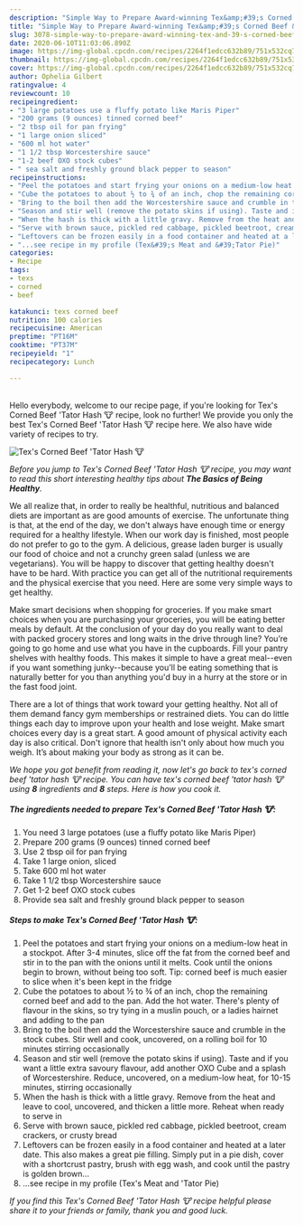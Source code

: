 ```yaml
---
description: "Simple Way to Prepare Award-winning Tex&amp;#39;s Corned Beef &amp;#39;Tator Hash 🐮"
title: "Simple Way to Prepare Award-winning Tex&amp;#39;s Corned Beef &amp;#39;Tator Hash 🐮"
slug: 3078-simple-way-to-prepare-award-winning-tex-and-39-s-corned-beef-and-39-tator-hash
date: 2020-06-10T11:03:06.890Z
image: https://img-global.cpcdn.com/recipes/2264f1edcc632b89/751x532cq70/texs-corned-beef-tator-hash-🐮-recipe-main-photo.jpg
thumbnail: https://img-global.cpcdn.com/recipes/2264f1edcc632b89/751x532cq70/texs-corned-beef-tator-hash-🐮-recipe-main-photo.jpg
cover: https://img-global.cpcdn.com/recipes/2264f1edcc632b89/751x532cq70/texs-corned-beef-tator-hash-🐮-recipe-main-photo.jpg
author: Ophelia Gilbert
ratingvalue: 4
reviewcount: 10
recipeingredient:
- "3 large potatoes use a fluffy potato like Maris Piper"
- "200 grams (9 ounces) tinned corned beef"
- "2 tbsp oil for pan frying"
- "1 large onion sliced"
- "600 ml hot water"
- "1 1/2 tbsp Worcestershire sauce"
- "1-2 beef OXO stock cubes"
- " sea salt and freshly ground black pepper to season"
recipeinstructions:
- "Peel the potatoes and start frying your onions on a medium-low heat in a stockpot. After 3-4 minutes, slice off the fat from the corned beef and stir in to the pan with the onions until it melts. Cook until the onions begin to brown, without being too soft. Tip: corned beef is much easier to slice when it&#39;s been kept in the fridge"
- "Cube the potatoes to about ½ to ¾ of an inch, chop the remaining corned beef and add to the pan. Add the hot water. There&#39;s plenty of flavour in the skins, so try tying in a muslin pouch, or a ladies hairnet and adding to the pan"
- "Bring to the boil then add the Worcestershire sauce and crumble in the stock cubes. Stir well and cook, uncovered, on a rolling boil for 10 minutes stirring occasionally"
- "Season and stir well (remove the potato skins if using). Taste and if you want a little extra savoury flavour, add another OXO Cube and a splash of Worcestershire. Reduce, uncovered, on a medium-low heat, for 10-15 minutes, stirring occasionally"
- "When the hash is thick with a little gravy. Remove from the heat and leave to cool, uncovered, and thicken a little more. Reheat when ready to serve in"
- "Serve with brown sauce, pickled red cabbage, pickled beetroot, cream crackers, or crusty bread"
- "Leftovers can be frozen easily in a food container and heated at a later date. This also makes a great pie filling. Simply put in a pie dish, cover with a shortcrust pastry, brush with egg wash, and cook until the pastry is golden brown..."
- "...see recipe in my profile (Tex&#39;s Meat and &#39;Tator Pie)"
categories:
- Recipe
tags:
- texs
- corned
- beef

katakunci: texs corned beef 
nutrition: 100 calories
recipecuisine: American
preptime: "PT16M"
cooktime: "PT37M"
recipeyield: "1"
recipecategory: Lunch

---
```

<br>
Hello everybody, welcome to our recipe page, if you're looking for Tex&#39;s Corned Beef &#39;Tator Hash 🐮 recipe, look no further! We provide you only the best Tex&#39;s Corned Beef &#39;Tator Hash 🐮 recipe here. We also have wide variety of recipes to try.
<br>


![Tex&#39;s Corned Beef &#39;Tator Hash 🐮](https://img-global.cpcdn.com/recipes/2264f1edcc632b89/751x532cq70/texs-corned-beef-tator-hash-🐮-recipe-main-photo.jpg)

<i>Before you jump to Tex&#39;s Corned Beef &#39;Tator Hash 🐮 recipe, you may want to read this short interesting healthy tips about <strong>The Basics of Being Healthy</strong>.</i>

We all realize that, in order to really be healthful, nutritious and balanced diets are important as are good amounts of exercise. The unfortunate thing is that, at the end of the day, we don't always have enough time or energy required for a healthy lifestyle. When our work day is finished, most people do not prefer to go to the gym. A delicious, grease laden burger is usually our food of choice and not a crunchy green salad (unless we are vegetarians). You will be happy to discover that getting healthy doesn't have to be hard. With practice you can get all of the nutritional requirements and the physical exercise that you need. Here are some very simple ways to get healthy.

Make smart decisions when shopping for groceries. If you make smart choices when you are purchasing your groceries, you will be eating better meals by default. At the conclusion of your day do you really want to deal with packed grocery stores and long waits in the drive through line? You’re going to go home and use what you have in the cupboards. Fill your pantry shelves with healthy foods. This makes it simple to have a great meal--even if you want something junky--because you'll be eating something that is naturally better for you than anything you'd buy in a hurry at the store or in the fast food joint.

There are a lot of things that work toward your getting healthy. Not all of them demand fancy gym memberships or restrained diets. You can do little things each day to improve upon your health and lose weight. Make smart choices every day is a great start. A good amount of physical activity each day is also critical. Don't ignore that health isn't only about how much you weigh. It’s about making your body as strong as it can be. 


<i>We hope you got benefit from reading it, now let's go back to tex&#39;s corned beef &#39;tator hash 🐮 recipe. You can have tex&#39;s corned beef &#39;tator hash 🐮 using <strong>8</strong> ingredients and <strong>8</strong> steps. Here is how you cook it.
</i>

##### The ingredients needed to prepare Tex&#39;s Corned Beef &#39;Tator Hash 🐮:

1. You need 3 large potatoes (use a fluffy potato like Maris Piper)
1. Prepare 200 grams (9 ounces) tinned corned beef
1. Use 2 tbsp oil for pan frying
1. Take 1 large onion, sliced
1. Take 600 ml hot water
1. Take 1 1/2 tbsp Worcestershire sauce
1. Get 1-2 beef OXO stock cubes
1. Provide  sea salt and freshly ground black pepper to season


##### Steps to make Tex&#39;s Corned Beef &#39;Tator Hash 🐮:

1. Peel the potatoes and start frying your onions on a medium-low heat in a stockpot. After 3-4 minutes, slice off the fat from the corned beef and stir in to the pan with the onions until it melts. Cook until the onions begin to brown, without being too soft. Tip: corned beef is much easier to slice when it&#39;s been kept in the fridge
1. Cube the potatoes to about ½ to ¾ of an inch, chop the remaining corned beef and add to the pan. Add the hot water. There&#39;s plenty of flavour in the skins, so try tying in a muslin pouch, or a ladies hairnet and adding to the pan
1. Bring to the boil then add the Worcestershire sauce and crumble in the stock cubes. Stir well and cook, uncovered, on a rolling boil for 10 minutes stirring occasionally
1. Season and stir well (remove the potato skins if using). Taste and if you want a little extra savoury flavour, add another OXO Cube and a splash of Worcestershire. Reduce, uncovered, on a medium-low heat, for 10-15 minutes, stirring occasionally
1. When the hash is thick with a little gravy. Remove from the heat and leave to cool, uncovered, and thicken a little more. Reheat when ready to serve in
1. Serve with brown sauce, pickled red cabbage, pickled beetroot, cream crackers, or crusty bread
1. Leftovers can be frozen easily in a food container and heated at a later date. This also makes a great pie filling. Simply put in a pie dish, cover with a shortcrust pastry, brush with egg wash, and cook until the pastry is golden brown...
1. ...see recipe in my profile (Tex&#39;s Meat and &#39;Tator Pie)


<i>If you find this Tex&#39;s Corned Beef &#39;Tator Hash 🐮 recipe helpful please share it to your friends or family, thank you and good luck.</i>
